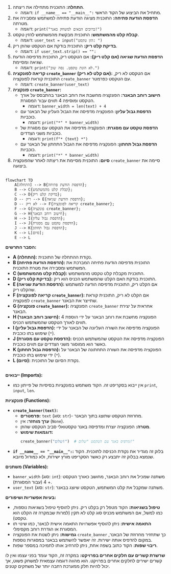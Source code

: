 ## <algorithm>

1.  **התחלה:** התוכנית מתחילה את ריצתה.
    *   דוגמה: `if __name__ == "__main__":` מתחיל את הביצוע של הקוד הראשי.
2.  **הדפסת הודעת פתיחה:** התוכנית מציגה הודעת פתיחה למשתמש ומסבירה את מטרתה.
    *   דוגמה: `print("ברוכים הבאים למשחק באנר!")`
3.  **קבלת קלט מהמשתמש:** התוכנית מבקשת מהמשתמש להזין טקסט.
    *   דוגמה: `user_text = input("הזן טקסט: ")`
4.  **בדיקת קלט ריק:** התוכנית בודקת אם הטקסט שהוזן ריק.
    *   דוגמה: `if user_text.strip() == "":`
5.  **הדפסת הודעת שגיאה (אם קלט ריק):** אם הטקסט ריק, התוכנית מדפיסה הודעת שגיאה ומסיימת.
    *   דוגמה: `print("לא הזנת טקסט. נסה שוב.")`
6.  **קריאה לפונקציה `create_banner` (אם קלט לא ריק):** אם הטקסט לא ריק, התוכנית קוראת לפונקציה `create_banner` עם הטקסט כפרמטר.
    *   דוגמה: `create_banner(user_text)`
7.  **פונקציה `create_banner`:**
    *   **חישוב רוחב הבאנר:** הפונקציה מחשבת את רוחב הבאנר בהתבסס על אורך הטקסט ומוסיפה 4 תווים עבור המסגרת.
        *   דוגמה: `banner_width = len(text) + 4`
    *   **הדפסת גבול עליון:** הפונקציה מדפיסה את הגבול העליון של הבאנר עם כוכביות.
        *   דוגמה: `print("*" * banner_width)`
    *   **הדפסת טקסט עם מסגרת:** הפונקציה מדפיסה את הטקסט עם מסגרת של כוכביות משני הצדדים.
        *   דוגמה: `print(f"* {text} *")`
    *   **הדפסת גבול תחתון:** הפונקציה מדפיסה את הגבול התחתון של הבאנר עם כוכביות.
        *   דוגמה: `print("*" * banner_width)`
8.  **סיום:** התוכנית מסיימת את ריצתה לאחר שהפונקציה `create_banner` סיימה את ביצועה.

## <mermaid>

```mermaid
flowchart TD
    A[התחלה] --> B{הדפסת הודעת פתיחה};
    B --> C{קבלת קלט מהמשתמש};
    C --> D{בדיקת קלט ריק};
    D -- ריק --> E{הדפסת הודעת שגיאה};
    D -- לא ריק --> F{קריאה לפונקציה create_banner};
    F --> G{פונקציה create_banner};
    G --> H{חישוב רוחב הבאנר};
    H --> I{הדפסת גבול עליון};
    I --> J{הדפסת טקסט עם מסגרת};
    J --> K{הדפסת גבול תחתון};
    K --> L[סיום];
    E --> L
```

**הסבר התרשים:**

*   **A (התחלה):** נקודת ההתחלה של התוכנית.
*   **B (הדפסת הודעת פתיחה):**  התוכנית מדפיסה הודעת פתיחה המברכת את המשתמש ומסבירה את מטרת התוכנית.
*   **C (קבלת קלט מהמשתמש):** התוכנית מקבלת קלט טקסט מהמשתמש.
*   **D (בדיקת קלט ריק):** התוכנית בודקת האם הקלט שהמשתמש הכניס הוא ריק.
*   **E (הדפסת הודעת שגיאה):** אם הקלט ריק, התוכנית מדפיסה הודעה למשתמש שהקלט ריק.
*   **F (קריאה לפונקציה `create_banner`):** אם הקלט לא ריק, התוכנית קוראת לפונקציה `create_banner` שתייצר את הבאנר.
*   **G (פונקציה `create_banner`):**  הפונקציה `create_banner` אחראית על יצירת הבאנר.
*   **H (חישוב רוחב הבאנר):** הפונקציה מחשבת את רוחב הבאנר על ידי הוספת 4 תווים לאורך הטקסט שהמשתמש הכניס.
*   **I (הדפסת גבול עליון):** הפונקציה מדפיסה את השורה העליונה של הבאנר על ידי שימוש בתו כוכבית (`*`).
*   **J (הדפסת טקסט עם מסגרת):** הפונקציה מדפיסה את הטקסט שהמשתמש הכניס כאשר הוא ממוסגר משני הצדדים עם תווים כוכבית.
*   **K (הדפסת גבול תחתון):** הפונקציה מדפיסה את השורה התחתונה של הבאנר על ידי שימוש בתו כוכבית (`*`).
*   **L (סיום):** נקודת הסיום של התוכנית.

## <explanation>

**ייבואים (Imports):**

*   אין ייבוא בסקריפט זה. הקוד משתמש בפונקציות בסיסיות של פייתון כמו `print`, `input`, `len`.

**פונקציות (Functions):**

*   **`create_banner(text)`:**
    *   **פרמטרים:** `text` (סוג: `str`)- מחרוזת הטקסט שתוצג בתוך הבאנר.
    *   **ערך מוחזר:** אין (`None`).
    *   **מטרה:** הפונקציה יוצרת ומדפיסה באנר טקסטואלי סביב הטקסט שהוזן.
    *   **דוגמאות שימוש:**
        ```python
        create_banner("שלום!")  # מדפיס באנר עם הטקסט "שלום!"
        ```
*   **`if __name__ == "__main__":`:** בלוק זה מגדיר את נקודת הכניסה לתוכנית. הקוד שנמצא בבלוק זה יתבצע רק כאשר הסקריפט מורץ ישירות, ולא כמודול מיובא.

**משתנים (Variables):**

*   `banner_width` (סוג: `int`): משתנה שמכיל את רוחב הבאנר, מחושב כאורך הטקסט + 4 (עבור המסגרת).
*   `user_text` (סוג: `str`): משתנה שמקבל את קלט המשתמש, הטקסט שיוצג בבאנר.

**בעיות אפשריות ושיפורים:**

*   **טיפול בשגיאות:** הקוד מטפל רק בקלט ריק. ניתן להוסיף טיפול בשגיאות נוספות, כמו למשל, אם המשתמש מכניס סוג קלט לא תקין (למרות שבמקרה זה הקלט הוא טקסט).
*   **התאמה אישית:** ניתן להוסיף אפשרויות התאמה אישית לבאנר, כמו שינוי תו המסגרת או הגדרת רוחב מקסימלי.
*   **גמישות:** ניתן לשנות את הפונקציה `create_banner` כך שתחזיר מחרוזת של הבאנר, במקום להדפיס אותה ישירות. זה יאפשר להשתמש בבאנר במסגרות נוספות.
*   **ריבוי שפות:** הקוד כתוב בשפה אחת, ניתן להרחיב אותו לתמיכה במספר שפות.

**שרשרת קשרים עם חלקים אחרים בפרויקט:**
במקרה זה, הקוד עומד בפני עצמו ואין לו קשרים ישירים לחלקים אחרים בפרויקט. הוא מהווה דוגמה עצמאית למשחק פשוט, אך יכול להיות חלק ממערכת רחבה יותר של משחקים קטנים.